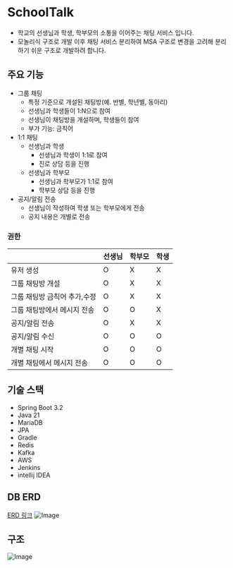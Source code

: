 # SchoolTalk

- 학교의 선생님과 학생, 학부모의 소통을 이어주는 채팅 서비스 입니다.
- 모놀리식 구조로 개발 이후 채팅 서비스 분리하여 MSA 구조로 변경을 고려해 분리하기 쉬운 구조로 개발하려 합니다.

## 주요 기능

* 그룹 채팅
    * 특정 기준으로 개설된 채팅방(예. 반별, 학년별, 동아리)
    * 선생님과 학생들이 1:N으로 참여
    * 선생님이 채팅방을 개설하며, 학생들이 참여
    * 부가 기능: 금칙어
* 1:1 채팅
    * 선생님과 학생
        * 선생님과 학생이 1:1로 참여
        * 진로 상담 등을 진행
    * 선생님과 학부모
        * 선생님과 학부모가 1:1로 참여
        * 학부모 상담 등을 진행
* 공지/알림 전송
    * 선생님이 작성하여 학생 또는 학부모에게 전송
    * 공지 내용은 개별로 전송

### 권한

|                  | 선생님 | 학부모 | 학생 |
|------------------|-----|-----|----|
| 유저 생성            | O   | X   | X  |
| 그룹 채팅방 개설        | O   | X   | X  |
| 그룹 채팅방 금칙어 추가,수정 | O   | X   | X  |
| 그룹 채팅방에서 메시지 전송  | O   | O   | X  |
| 공지/알림 전송         | O   | X   | X  |
| 공지/알림 수신         | O   | O   | O  |
| 개별 채팅 시작         | O   | O   | O  |
| 개별 채팅에서 메시지 전송   | O   | O   | O  |

## 기술 스택

* Spring Boot 3.2
* Java 21
* MariaDB
* JPA
* Gradle
* Redis
* Kafka
* AWS
* Jenkins
* intellij IDEA

## DB ERD

[ERD 링크](https://www.erdcloud.com/d/twGddwaPqr6JZH5XP)
![Image](https://github.com/user-attachments/assets/fde0b6a2-dd6e-458f-99d6-739657a1fdfc)

## 구조
![Image](https://github.com/user-attachments/assets/2c4fe706-4bd6-415c-9e78-cf6ccb47b61a)
